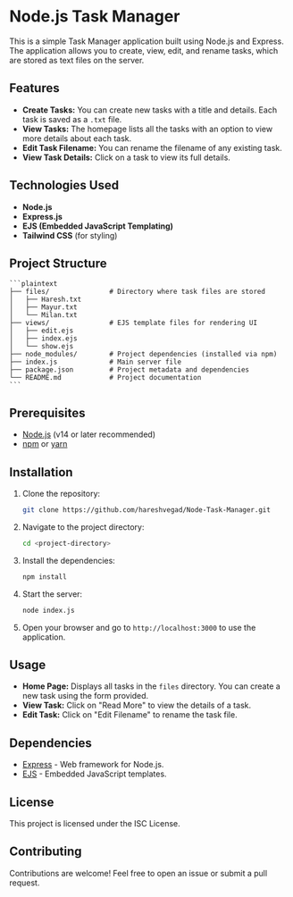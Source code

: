 # Node.js Task Manager

This is a simple Task Manager application built using Node.js and Express. The application allows you to create, view, edit, and rename tasks, which are stored as text files on the server.

## Features

- **Create Tasks:** You can create new tasks with a title and details. Each task is saved as a `.txt` file.
- **View Tasks:** The homepage lists all the tasks with an option to view more details about each task.
- **Edit Task Filename:** You can rename the filename of any existing task.
- **View Task Details:** Click on a task to view its full details.

## Technologies Used

- **Node.js**
- **Express.js**
- **EJS (Embedded JavaScript Templating)**
- **Tailwind CSS** (for styling)

## Project Structure

    ```plaintext
    ├── files/               # Directory where task files are stored
    │   ├── Haresh.txt
    │   ├── Mayur.txt
    │   └── Milan.txt
    ├── views/               # EJS template files for rendering UI
    │   ├── edit.ejs
    │   ├── index.ejs
    │   └── show.ejs
    ├── node_modules/        # Project dependencies (installed via npm)
    ├── index.js             # Main server file
    ├── package.json         # Project metadata and dependencies
    └── README.md            # Project documentation
    ```

## Prerequisites

- [Node.js](https://nodejs.org/) (v14 or later recommended)
- [npm](https://www.npmjs.com/) or [yarn](https://yarnpkg.com/)

## Installation

1. Clone the repository:

    ```bash
    git clone https://github.com/hareshvegad/Node-Task-Manager.git
    ```

2. Navigate to the project directory:

    ```bash
    cd <project-directory>
    ```

3. Install the dependencies:

    ```bash
    npm install
    ```

4. Start the server:

    ```bash
    node index.js
    ```

5. Open your browser and go to `http://localhost:3000` to use the application.

## Usage

- **Home Page:** Displays all tasks in the `files` directory. You can create a new task using the form provided.
- **View Task:** Click on "Read More" to view the details of a task.
- **Edit Task:** Click on "Edit Filename" to rename the task file.

## Dependencies

- [Express](https://expressjs.com/) - Web framework for Node.js.
- [EJS](https://ejs.co/) - Embedded JavaScript templates.

## License

This project is licensed under the ISC License.

## Contributing

Contributions are welcome! Feel free to open an issue or submit a pull request.
